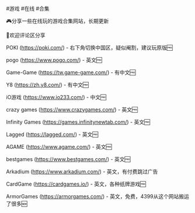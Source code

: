 #游戏 #在线 #合集

🎮分享一些在线玩的游戏合集网站，长期更新

💬欢迎评论区分享

POKI (https://poki.com/) - 右下角切换中国区，疑似阉割，建议玩原版🆓

pogo (https://www.pogo.com/) - 英文🆓

Game-Game (https://tw.game-game.com/) - 有中文🆓

Y8 (https://zh.y8.com/) - 有中文🆓

iO游戏 (https://www.io233.com/) - 中文🆓

crazy games (https://www.crazygames.com/) - 英文🆓

Infinity Games (https://games.infinitynewtab.com/) - 英文🆓

Lagged (https://lagged.com/) - 英文🆓

AGAME (https://www.agame.com/) - 英文🆓

bestgames (https://www.bestgames.com/) - 英文🆓

Arkadium (https://www.arkadium.com/) - 英文，有付费跳过广告

CardGame (https://cardgames.io/) - 英文，各种纸牌游戏🆓

ArmorGames (https://armorgames.com/) - 英文，免费，4399从这个网站搬运了很多🆕